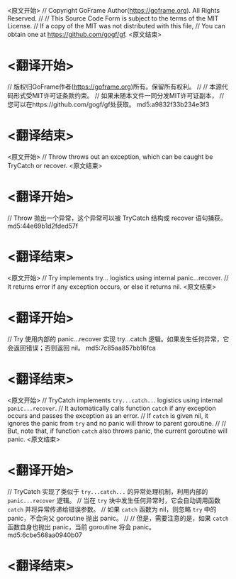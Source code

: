 
<原文开始>
// Copyright GoFrame Author(https://goframe.org). All Rights Reserved.
//
// This Source Code Form is subject to the terms of the MIT License.
// If a copy of the MIT was not distributed with this file,
// You can obtain one at https://github.com/gogf/gf.
<原文结束>

# <翻译开始>
// 版权归GoFrame作者(https://goframe.org)所有。保留所有权利。
//
// 本源代码形式受MIT许可证条款约束。
// 如果未随本文件一同分发MIT许可证副本，
// 您可以在https://github.com/gogf/gf处获取。 md5:a9832f33b234e3f3
# <翻译结束>


<原文开始>
// Throw throws out an exception, which can be caught be TryCatch or recover.
<原文结束>

# <翻译开始>
// Throw 抛出一个异常，这个异常可以被 TryCatch 结构或 recover 语句捕获。 md5:44e69b1d2fded57f
# <翻译结束>


<原文开始>
// Try implements try... logistics using internal panic...recover.
// It returns error if any exception occurs, or else it returns nil.
<原文结束>

# <翻译开始>
// Try 使用内部的 panic...recover 实现 try...catch 逻辑。如果发生任何异常，它会返回错误；否则返回 nil。 md5:7c85aa857bb16fca
# <翻译结束>


<原文开始>
// TryCatch implements `try...catch..`. logistics using internal `panic...recover`.
// It automatically calls function `catch` if any exception occurs and passes the exception as an error.
// If `catch` is given nil, it ignores the panic from `try` and no panic will throw to parent goroutine.
//
// But, note that, if function `catch` also throws panic, the current goroutine will panic.
<原文结束>

# <翻译开始>
// TryCatch 实现了类似于 `try...catch...` 的异常处理机制，利用内部的 `panic...recover` 逻辑。
// 当在 `try` 块中发生任何异常时，它会自动调用函数 `catch` 并将异常传递给错误参数。
// 如果 `catch` 函数为 nil，则忽略 `try` 中的 panic，不会向父 goroutine 抛出 panic。
//
// 但是，需要注意的是，如果 `catch` 函数自身也抛出 panic，当前 goroutine 将会 panic。 md5:6cbe568aa0940b07
# <翻译结束>

